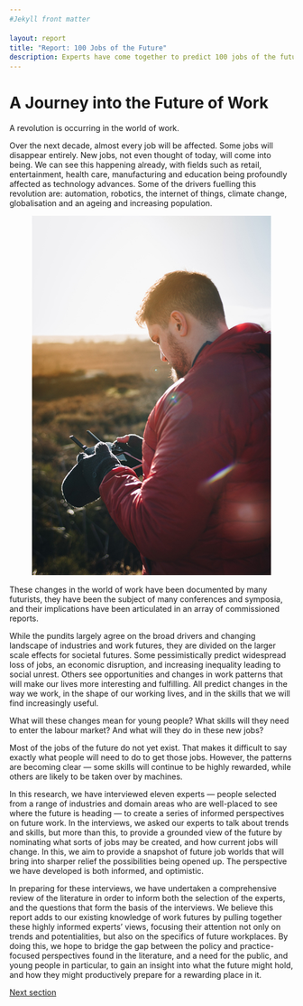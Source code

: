 ```yaml
---
#Jekyll front matter

layout: report
title: "Report: 100 Jobs of the Future"
description: Experts have come together to predict 100 jobs of the future.
---
```

# A Journey into the Future of Work
<p class="intro">A revolution is occurring in the world of work.</p>

Over the next decade, almost every job will be affected. Some jobs will disappear entirely. New jobs, not even thought of today, will come into being. We can see this happening already, with fields such as retail, entertainment, health care, manufacturing and education being profoundly affected as technology advances. Some of the drivers fuelling this revolution are: automation, robotics, the internet of things, climate change, globalisation and an ageing and increasing population.

<figure class="green right">
  <img src="/img/luke-porter-537117-unsplash.jpg" alt="Man operating drone">
</figure>

These changes in the world of work have been documented by many futurists, they have been the subject of many conferences and symposia, and their implications have been articulated in an array of commissioned reports.

While the pundits largely agree on the broad drivers and changing landscape of industries and work futures, they are divided on the larger scale effects for societal futures. Some pessimistically predict widespread loss of jobs, an economic disruption, and increasing inequality leading to social unrest. Others see opportunities and changes in work patterns that will make our lives more interesting and fulfilling. All predict changes in the way we work, in the shape of our working lives, and in the skills that we will find increasingly useful.

What will these changes mean for young people? What skills will they need to enter the labour market? And what will they do in these new jobs?

Most of the jobs of the future do not yet exist. That makes it difficult to say exactly what people will need to do to get those jobs. However, the patterns are becoming clear — some skills will continue to be highly rewarded, while others are likely to be taken over by machines.

In this research, we have interviewed eleven experts — people selected from a range of industries and domain areas who are well-placed to see where the future is heading — to create a series of informed perspectives on future work. In the interviews, we asked our experts to talk about trends and skills, but more than this, to provide a grounded view of the future by nominating what sorts of jobs may be created, and how current jobs will change. In this, we aim to provide a snapshot of future job worlds that will bring into sharper relief the possibilities being opened up. The perspective we have developed is both informed, and optimistic.

In preparing for these interviews, we have undertaken a comprehensive review of the literature in order to inform both the selection of the experts, and the questions that form the basis of the interviews. We believe this report adds to our existing knowledge of work futures by pulling together these highly informed experts’ views, focusing their attention not only on trends and potentialities, but also on the specifics of future workplaces. By doing this, we hope to bridge the gap between the policy and practice-focused perspectives found in the literature, and a need for the public, and young people in particular, to gain an insight into what the future might hold, and how they might productively prepare for a rewarding place in it.

<p class="report-pagination"><a class="button chevron" href="/report/literature-review/">Next section</a></p>
